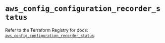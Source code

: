 # `aws_config_configuration_recorder_status`

Refer to the Terraform Registry for docs: [`aws_config_configuration_recorder_status`](https://registry.terraform.io/providers/hashicorp/aws/6.15.0/docs/resources/config_configuration_recorder_status).
